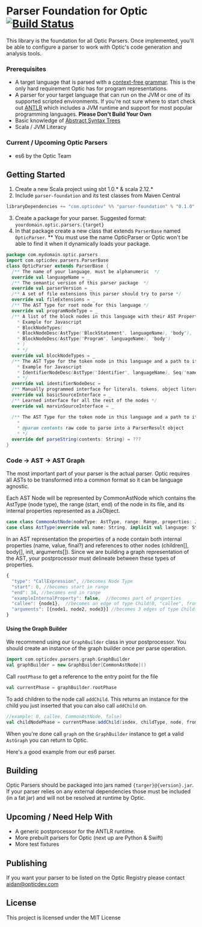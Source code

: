 # Parser Foundation for Optic [![Build Status](https://travis-ci.org/opticdev/parser-foundation.svg?branch=master)](https://travis-ci.org/opticdev/parser-foundation)

This library is the foundation for all Optic Parsers. Once implemented, you'll be able to configure a parser to work with Optic's code generation and analysis tools.

### Prerequisites

* A target language that is parsed with a [context-free grammar](https://www.cs.rochester.edu/~nelson/courses/csc_173/grammars/cfg.html). This is the only hard requirement Optic has for program representations. 
* A parser for your target language that can run on the JVM or one of its supported scripted environments. If you're not sure where to start check out [ANTLR](https://github.com/antlr/antlr4/blob/master/README.md) which includes a JVM runtime and support for most popular programming languages. **Please Don't Build Your Own**
* Basic knowledge of [Abstract Syntax Trees](https://en.wikipedia.org/wiki/Abstract_syntax_tree)
* Scala / JVM Literacy

### Current / Upcoming Optic Parsers
* es6 by the Optic Team

## Getting Started

1. Create a new Scala project using sbt 1.0.* & scala 2.12.*
2. Include `parser-foundation` and its test classes from Maven Central 
```scala
libraryDependencies += "com.opticdev" %% "parser-foundation" % "0.1.0"
```
3. Create a package for your parser. Suggested format: `yourdomain.optic.parsers.{target}`
4. In that package create a new class that extends `ParserBase` named `OpticParser`. ** You must use the name OpticParser or Optic won't be able to find it when it dynamically loads your package. 
```scala
package com.mydomain.optic.parsers
import com.opticdev.parsers.ParserBase
class OpticParser extends ParserBase {
  /** The name of your language, must be alphanumeric  */
  override val languageName = _
  /** The semantic version of this parser package  */
  override val parserVersion = _
  /** A set of file extensions this parser should try to parse */
  override val fileExtensions = _
  /** The AST Type for root node for this language */
  override val programNodeType = _
  /** A list of the block nodes in this language with their AST Property Path to children
    * Example for Javascript
    * BlockNodeTypes(
    * BlockNodeDesc(AstType("BlockStatement", languageName), "body"),
    * BlockNodeDesc(AstType("Program", languageName), "body")
    * )
    * */
  override val blockNodeTypes = _
  /** The AST Type for the token node in this language and a path to its value
    * Example for Javascript
    * IdentifierNodeDesc(AstType("Identifier", languageName), Seq("name"))
    * */
  override val identifierNodeDesc = _
  /** Manually programmed interface for literals, tokens, object literals & arrays */
  override val basicSourceInterface = _
  /** Learned interface for all the rest of the nodes */
  override val marvinSourceInterface = _

  /** The AST Type for the token node in this language and a path to its value
    *
    * @param contents raw code to parse into a ParserResult object
    * */
  override def parseString(contents: String) = ???
}

```
### Code -> AST -> AST Graph
The most important part of your parser is the actual parser. Optic requires all ASTs to be transformed into a common format so it can be language agnostic.

Each AST Node will be represented by CommonAstNode which contains the AstType (node type), the range (start, end) of the node in its file, and its internal properties represented as a JsObject. 
```scala
case class CommonAstNode(nodeType: AstType, range: Range, properties: JsObject)
case class AstType(override val name: String, implicit val language: String) extends NodeType
```
In an AST representation the properties of a node contain both internal properties (name, value, final?) and references to other nodes (children[], body[], init, arguments[]). Since we are building a graph representation of the AST, your postprocessor must delineate between these types of properties. 
```javascript
{
  "type": "CallExpression", //becomes Node Type
  "start": 0, //becomes start in range
  "end": 34, //becomes end in range
  "exampleInternalProperty": false,  //becomes part of properties 
  "callee": {node1},  //becomes an edge of type Child(0, "callee", fromArray=false)
  "arguments": [{node1, node2, node3}] //becomes 3 edges of type Child(index, "callee", fromArray=true)
}
```  

#### Using the Graph Builder
We recommend using our `GraphBuilder` class in your postprocessor. You should create an instance of the graph builder once per parse operation.  
```scala
import com.opticdev.parsers.graph.GraphBuilder
val graphBuilder = new GraphBuilder[CommonAstNode]()
```
Call `rootPhase` to get a reference to the entry point for the file
```scala
val currentPhase = graphBuilder.rootPhase
```

To add children to the node call `addChild`. This returns an instance for the child you just inserted that you can also call `addChild` on.  
```scala
//example: 0, callee, CommonAstNode, false)
val childNodePhase = currentPhase.addChild(index, childType, node, fromArray)
```

When you're done call `graph` on the `GraphBuilder` instance to get a valid `AstGraph` you can return to Optic. 

Here's a good example from our es6 parser.  

## Building
Optic Parsers should be packaged into jars named `{targer}@{version}.jar`. If your parser relies on any external dependencies those must be included (in a fat jar) and will not be resolved at runtime by Optic. 

## Upcoming / Need Help With
* A generic postprocessor for the ANTLR runtime. 
* More prebuilt parsers for Optic (next up are Python & Swift)  
* More test fixtures 

## Publishing
If you want your parser to be listed on the Optic Registry please contact aidan@opticdev.com

## License
This project is licensed under the MIT License
